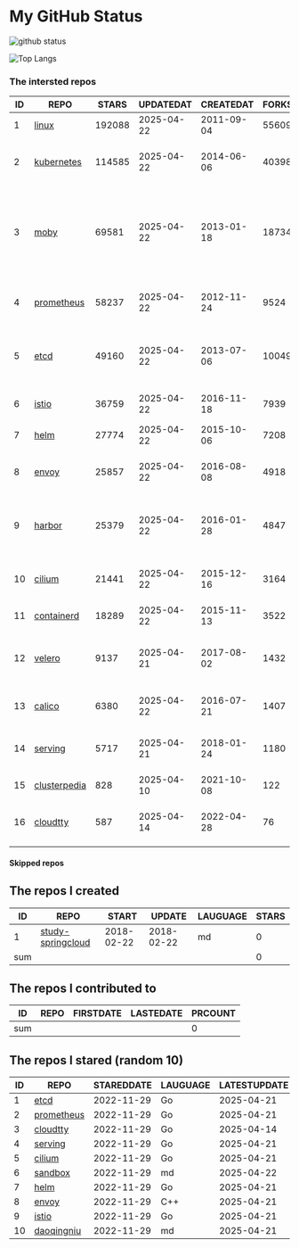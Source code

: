 # My GitHub Status

<img src="https://github-readme-stats-1.yihong0618.vercel.app/api?username=daoqingniu&show_icons=true&&&hide_title=true&count_private=true" alt="github status" />

![Top Langs](https://github-readme-stats-1.yihong0618.vercel.app/api/top-langs/?username=daoqingniu&layout=compact)

<!--START_SECTION:github_repos-->
### The intersted repos
| ID |                              REPO                               | STARS  | UPDATEDAT  | CREATEDAT  | FORKSCOUNT |                                                DESCRIPTIONS                                                |
|----|-----------------------------------------------------------------|--------|------------|------------|------------|------------------------------------------------------------------------------------------------------------|
|  1 | [linux](https://github.com/torvalds/linux)                      | 192088 | 2025-04-22 | 2011-09-04 |      55609 | Linux kernel source tree                                                                                   |
|  2 | [kubernetes](https://github.com/kubernetes/kubernetes)          | 114585 | 2025-04-22 | 2014-06-06 |      40398 | Production-Grade Container Scheduling and Management                                                       |
|  3 | [moby](https://github.com/moby/moby)                            |  69581 | 2025-04-22 | 2013-01-18 |      18734 | The Moby Project - a collaborative project for the container ecosystem to assemble container-based systems |
|  4 | [prometheus](https://github.com/prometheus/prometheus)          |  58237 | 2025-04-22 | 2012-11-24 |       9524 | The Prometheus monitoring system and time series database.                                                 |
|  5 | [etcd](https://github.com/etcd-io/etcd)                         |  49160 | 2025-04-22 | 2013-07-06 |      10049 | Distributed reliable key-value store for the most critical data of a distributed system                    |
|  6 | [istio](https://github.com/istio/istio)                         |  36759 | 2025-04-22 | 2016-11-18 |       7939 | Connect, secure, control, and observe services.                                                            |
|  7 | [helm](https://github.com/helm/helm)                            |  27774 | 2025-04-22 | 2015-10-06 |       7208 | The Kubernetes Package Manager                                                                             |
|  8 | [envoy](https://github.com/envoyproxy/envoy)                    |  25857 | 2025-04-22 | 2016-08-08 |       4918 | Cloud-native high-performance edge/middle/service proxy                                                    |
|  9 | [harbor](https://github.com/goharbor/harbor)                    |  25379 | 2025-04-22 | 2016-01-28 |       4847 | An open source trusted cloud native registry project that stores, signs, and scans content.                |
| 10 | [cilium](https://github.com/cilium/cilium)                      |  21441 | 2025-04-22 | 2015-12-16 |       3164 | eBPF-based Networking, Security, and Observability                                                         |
| 11 | [containerd](https://github.com/containerd/containerd)          |  18289 | 2025-04-22 | 2015-11-13 |       3522 | An open and reliable container runtime                                                                     |
| 12 | [velero](https://github.com/vmware-tanzu/velero)                |   9137 | 2025-04-21 | 2017-08-02 |       1432 | Backup and migrate Kubernetes applications and their persistent volumes                                    |
| 13 | [calico](https://github.com/projectcalico/calico)               |   6380 | 2025-04-22 | 2016-07-21 |       1407 | Cloud native networking and network security                                                               |
| 14 | [serving](https://github.com/knative/serving)                   |   5717 | 2025-04-21 | 2018-01-24 |       1180 | Kubernetes-based, scale-to-zero, request-driven compute                                                    |
| 15 | [clusterpedia](https://github.com/clusterpedia-io/clusterpedia) |    828 | 2025-04-10 | 2021-10-08 |        122 | The Encyclopedia of Kubernetes clusters                                                                    |
| 16 | [cloudtty](https://github.com/cloudtty/cloudtty)                |    587 | 2025-04-14 | 2022-04-28 |         76 | A Friendly Kubernetes CloudShell (Web Terminal) !                                                          |



#### Skipped repos
<!--END_SECTION:github_repos-->

<!--START_SECTION:my_github-->
## The repos I created
| ID  |                                 REPO                                 |   START    |   UPDATE   | LAUGUAGE | STARS |
|-----|----------------------------------------------------------------------|------------|------------|----------|-------|
|   1 | [study-springcloud](https://github.com/daoqingniu/study-springcloud) | 2018-02-22 | 2018-02-22 | md       |     0 |
| sum |                                                                      |            |            |          |     0 |

## The repos I contributed to
| ID  | REPO | FIRSTDATE | LASTEDATE | PRCOUNT |
|-----|------|-----------|-----------|---------|
| sum |      |           |           |       0 |

## The repos I stared (random 10)
| ID |                          REPO                          | STAREDDATE | LAUGUAGE | LATESTUPDATE |
|----|--------------------------------------------------------|------------|----------|--------------|
|  1 | [etcd](https://github.com/etcd-io/etcd)                | 2022-11-29 | Go       | 2025-04-21   |
|  2 | [prometheus](https://github.com/prometheus/prometheus) | 2022-11-29 | Go       | 2025-04-21   |
|  3 | [cloudtty](https://github.com/cloudtty/cloudtty)       | 2022-11-29 | Go       | 2025-04-14   |
|  4 | [serving](https://github.com/knative/serving)          | 2022-11-29 | Go       | 2025-04-21   |
|  5 | [cilium](https://github.com/cilium/cilium)             | 2022-11-29 | Go       | 2025-04-21   |
|  6 | [sandbox](https://github.com/cncf/sandbox)             | 2022-11-29 | md       | 2025-04-22   |
|  7 | [helm](https://github.com/helm/helm)                   | 2022-11-29 | Go       | 2025-04-21   |
|  8 | [envoy](https://github.com/envoyproxy/envoy)           | 2022-11-29 | C++      | 2025-04-21   |
|  9 | [istio](https://github.com/istio/istio)                | 2022-11-29 | Go       | 2025-04-21   |
| 10 | [daoqingniu](https://github.com/daoqingniu/daoqingniu) | 2022-11-29 | md       | 2025-04-21   |

<!--END_SECTION:my_github-->
